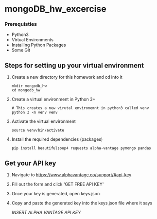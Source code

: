 # mongoDB_hw_excercise
### Prerequisties 
  * Python3
  * Virtual Environments
  * Installing Python Packages
  * Some Git
## Steps for setting up your virtual environment
1. Create a new directory for this homework and cd into it
    ```
    mkdir mongodb_hw
    cd mongodb_hw
    ```
2. Create a virtual environment in Python 3+
   ```
   # This creates a new virutal environemnt in python3 called venv
   python 3 -m venv venv
   ```
3. Activate the virtual environment
   ```
   source venv/bin/activate
   ```
4. Install the required dependencies (packages)
    ```
    pip install beautifulsoup4 requests alpha-vantage pymongo pandas
    ```

## Get your API key
1. Navigate to https://www.alphavantage.co/support/#api-key
2. Fill out the form and click 'GET FREE API KEY'
3. Once your key is generated, open keys.json
4. Copy and paste the generated key into the keys.json file where it says

    *INSERT ALPHA VANTAGE API KEY*
